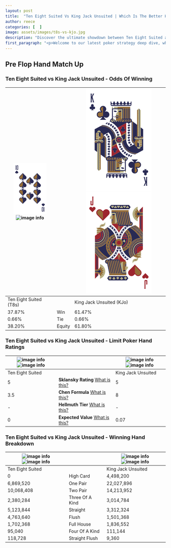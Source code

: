 ```yaml
---
layout: post
title:  "Ten Eight Suited Vs King Jack Unsuited | Which Is The Better Hand In Poker? A Complete Guide"
author: reece
categories: [  ]
image: assets/images/t8s-vs-kjo.jpg
description: "Discover the ultimate showdown between Ten Eight Suited and King Jack Unsuited in poker! Uncover the odds, strategies, and scenarios where one hand triumphs over the other. Get ready to up your poker game with this thrilling analysis."
first_paragraph: "<p>Welcome to our latest poker strategy deep dive, where we're pitting two distinct hands against each other in a high-stakes showdown: Ten Eight Suited vs King Jack Unsuited.</p><p>In the dynamic world of poker, every decision counts, and knowing which hand holds the upper hand is key to your success at the table.</p><p>In this article, we'll dissect these two hands, explore the scenarios where one dominates the other, and equip you with the knowledge to make strategic choices that can tip the odds in your favor.</p><p>Get ready to unravel the intriguing dynamics of these poker hands and elevate your game to new heights.</p>"
---
```




[comment]: # (sp0)

## Pre Flop Hand Match Up

<div class="table hand-ratings" markdown="1"> 



### Ten Eight Suited vs King Jack Unsuited - Odds Of Winning


    
| ![image info](assets/images/hand1/T.png) ![image info](assets/images/hand1/8s.png) |  | ![image info](assets/images/hand2/K.png) ![image info](assets/images/hand2/jo.png) |
| -------- | -------- | -------- |
| Ten Eight Suited (T8s) |  | King Jack Unsuited (KJo) |
| 37.87% | Win | 61.47% |
| 0.66% | Tie | 0.66% |
| 38.20% | Equity | 61.80% |




[comment]: # (sp1)



### Ten Eight Suited vs King Jack Unsuited - Limit Poker Hand Ratings


    
| ![image info](https://www.riverpairs.com/assets/images/hand1/T.png) ![image info](https://www.riverpairs.com/assets/images/hand1/8s.png) |  | ![image info](https://www.riverpairs.com/assets/images/hand2/K.png) ![image info](https://www.riverpairs.com/assets/images/hand2/jo.png) |
| -------- | -------- | -------- |
| Ten Eight Suited |  | King Jack Unsuited |
| 5 | **Sklansky Rating** [What is this?](/sklansky-rating-explained) | 5 |
| 3.5 | **Chen Formula** [What is this?](/chen-formula-explained) | 8 |
| - | **Hellmuth Tier** [What is this?](/Hellmuth-tier-explained) | - |
| 0 | **Expected Value** [What is this?](/expected-value-explained) | 0.07 |




[comment]: # (sp2)



### Ten Eight Suited vs King Jack Unsuited - Winning Hand Breakdown


    
| ![image info](https://www.riverpairs.com/assets/images/hand1/T.png) ![image info](https://www.riverpairs.com/assets/images/hand1/8s.png) |  | ![image info](https://www.riverpairs.com/assets/images/hand2/K.png) ![image info](https://www.riverpairs.com/assets/images/hand2/jo.png) |
| -------- | -------- | -------- |
| Ten Eight Suited |  | King Jack Unsuited |
| 0 | High Card | 4,498,200 |
| 6,869,520 | One Pair | 22,027,896 |
| 10,068,408 | Two Pair | 14,213,952 |
| 2,380,284 | Three Of A Kind | 3,014,784 |
| 5,123,844 | Straight | 3,312,324 |
| 4,763,640 | Flush | 1,501,368 |
| 1,702,368 | Full House | 1,836,552 |
| 95,040 | Four Of A Kind | 111,144 |
| 118,728 | Straight Flush | 9,360 |




[comment]: # (sp3)



</div>

[comment]: # (sp4)



[comment]: # (sp5)

